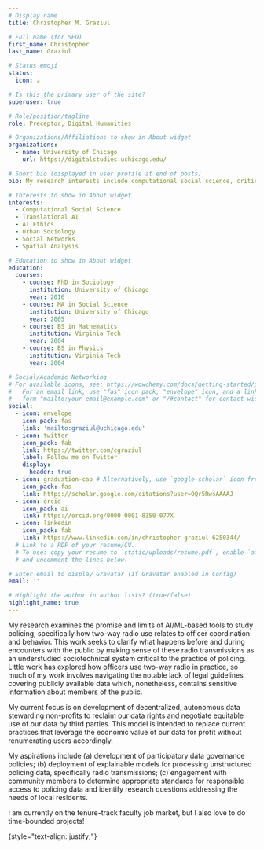 ```yaml
---
# Display name
title: Christopher M. Graziul

# Full name (for SEO)
first_name: Christopher
last_name: Graziul

# Status emoji
status:
  icon: ☕️

# Is this the primary user of the site?
superuser: true

# Role/position/tagline
role: Preceptor, Digital Humanities

# Organizations/Affiliations to show in About widget
organizations:
  - name: University of Chicago
    url: https://digitalstudies.uchicago.edu/

# Short bio (displayed in user profile at end of posts)
bio: My research interests include computational social science, critical policing studies, and urban sociology

# Interests to show in About widget
interests:
  - Computational Social Science
  - Translational AI
  - AI Ethics
  - Urban Sociology
  - Social Networks
  - Spatial Analysis

# Education to show in About widget
education:
  courses:
    - course: PhD in Sociology
      institution: University of Chicago
      year: 2016
    - course: MA in Social Science
      institution: University of Chicago
      year: 2005
    - course: BS in Mathematics
      institution: Virginia Tech
      year: 2004
    - course: BS in Physics
      institution: Virginia Tech
      year: 2004

# Social/Academic Networking
# For available icons, see: https://wowchemy.com/docs/getting-started/page-builder/#icons
#   For an email link, use "fas" icon pack, "envelope" icon, and a link in the
#   form "mailto:your-email@example.com" or "/#contact" for contact widget.
social:
  - icon: envelope
    icon_pack: fas
    link: 'mailto:graziul@uchicago.edu'
  - icon: twitter
    icon_pack: fab
    link: https://twitter.com/cgraziul
    label: Follow me on Twitter
    display:
      header: true
  - icon: graduation-cap # Alternatively, use `google-scholar` icon from `ai` icon pack
    icon_pack: fas
    link: https://scholar.google.com/citations?user=OQr5RwsAAAAJ
  - icon: orcid
    icon_pack: ai
    link: https://orcid.org/0000-0001-8350-077X
  - icon: linkedin
    icon_pack: fab
    link: https://www.linkedin.com/in/christopher-graziul-6250344/
  # Link to a PDF of your resume/CV.
  # To use: copy your resume to `static/uploads/resume.pdf`, enable `ai` icons in `params.yaml`,
  # and uncomment the lines below.

# Enter email to display Gravatar (if Gravatar enabled in Config)
email: ''

# Highlight the author in author lists? (true/false)
highlight_name: true
---
```


My research examines the promise and limits of AI/ML-based tools to study policing, specifically how two-way radio use relates to officer coordination and behavior. This work seeks to clarify what happens before and during encounters with the public by making sense of these radio transmissions as an understudied sociotechnical system critical to the practice of policing. Little work has explored how officers use two-way radio in practice, so much of my work involves navigating the notable lack of legal guidelines covering publicly available data which, nonetheless, contains sensitive information about members of the public. 

My current focus is on development of decentralized, autonomous data stewarding non-profits to reclaim our data rights and negotiate equitable use of our data by third parties. This model is intended to replace current practices that leverage the economic value of our data for profit without renumerating users accordingly.

My aspirations include (a) development of participatory data governance policies; (b) deployment of explainable models for processing unstructured policing data, specifically radio transmissions; (c) engagement with community members to determine appropriate standards for responsible access to policing data and identify research questions addressing the needs of local residents. 

I am currently on the tenure-track faculty job market, but I also love to do time-bounded projects! 

{style="text-align: justify;"}
